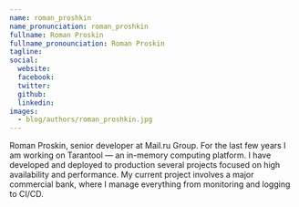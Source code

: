 ```yaml
---
name: roman_proshkin
name_pronunciation: roman_proshkin
fullname: Roman Proskin
fullname_pronounciation: Roman Proskin
tagline: 
social:
  website: 
  facebook:
  twitter: 
  github: 
  linkedin: 
images:
  - blog/authors/roman_proshkin.jpg
---
```


Roman Proskin, senior developer at Mail.ru Group. For the last few years I am working on Tarantool — an in-memory computing platform. I have developed and deployed to production several projects focused on high availability and performance. My current project involves a major commercial bank, where I manage everything from monitoring and logging to CI/CD.